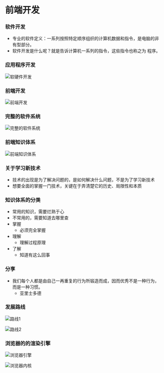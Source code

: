 # 前端开发

### 软件开发

- 专业的软件定义：一系列按照特定顺序组织的计算机数据和指令，是电脑的非有型部分。 
- 软件开发是什么呢？就是告诉计算机一系列的指令，这些指令也称之为 程序。 

### 应用程序开发

![软硬件开发](C:\Users\admin\Desktop\系统笔记\img\软硬件开发.png)

### 前端开发

![前端开发](C:\Users\admin\Desktop\系统笔记\img\前端开发.png)

### 完整的软件系统

![完整的软件系统](C:\Users\admin\Desktop\系统笔记\img\完整的软件系统.png)

### 前端知识体系

![前端知识体系](C:\Users\admin\Desktop\系统笔记\img\前端知识体系.png)

### 关于学习新技术

- 技术的出现是为了解决问题的，是如何解决什么问题，不是为了学习新技术
- 想要全面的掌握一门技术，关键在于弄清楚它的历史、局限性和本质 

### 知识体系的分类

- 常用的知识，需要烂熟于心
- 不常用的，需要知道去哪里查
- 掌握
  - 必须完全掌握
- 理解
  - 理解过程原理
- 了解
  - 知道有这么回事 

### 分享

- 我们每个人都是由自己一再重复的行为所锻造而成，因而优秀不是一种行为，而是一种习惯。
  - 亚里士多德

### 发展路线

![路线1](C:\Users\admin\Desktop\系统笔记\img\路线1.png)

![路线2](C:\Users\admin\Desktop\系统笔记\img\路线2.png)

### 浏览器的的渲染引擎

![浏览器引擎](C:\Users\admin\Desktop\系统笔记\img\浏览器引擎.png)

![浏览器内核](C:\Users\admin\Desktop\系统笔记\img\浏览器内核.png)